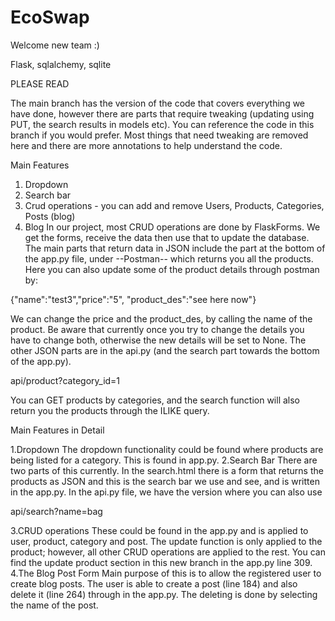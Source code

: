 # EcoSwap

Welcome new team :)

Flask, sqlalchemy, sqlite

PLEASE READ

The main branch has the version of the code that covers everything we have done, however there are parts that require tweaking (updating using PUT, the search results in models etc). You can reference the code in this branch if you would prefer. Most things that need tweaking are removed here and there are more annotations to help understand the code.

Main Features
1.	Dropdown
2.	Search bar
3.	Crud operations - you can add and remove Users, Products, Categories, Posts (blog)
4.	Blog
In our project, most CRUD operations are done by FlaskForms. We get the forms, receive the data then use that to update the database. The main parts that return data in JSON include the part at the bottom of the app.py file, under --Postman-- which returns you all the products. Here you can also update some of the product details through postman by:

  {"name":"test3","price":"5", "product_des":"see here now"}

We can change the price and the product_des, by calling the name of the product. Be aware that currently once you try to change the details you have to change both, otherwise the new details will be set to None. The other JSON parts are in the api.py (and the search part towards the bottom of the app.py).

  api/product?category_id=1

You can GET products by categories, and the search function will also return you the products through the ILIKE query.

Main Features in Detail

1.Dropdown The dropdown functionality could be found where products are being listed for a category. This is found in app.py.
2.Search Bar There are two parts of this currently. In the search.html there is a form that returns the products as JSON and this is the search bar we use and see, and is written in the app.py. In the api.py file, we have the version where you can also use

  api/search?name=bag

3.CRUD operations 
These could be found in the app.py and is applied to user, product, category and post. The update function is only applied to the product; however, all other CRUD operations are applied to the rest. You can find the update product section in this new branch in the app.py line 309.
4.The Blog Post Form
Main purpose of this is to allow the registered user to create blog posts. The user is able to create a post (line 184) and also delete it (line 264) through in the app.py. The deleting is done by selecting the name of the post.


